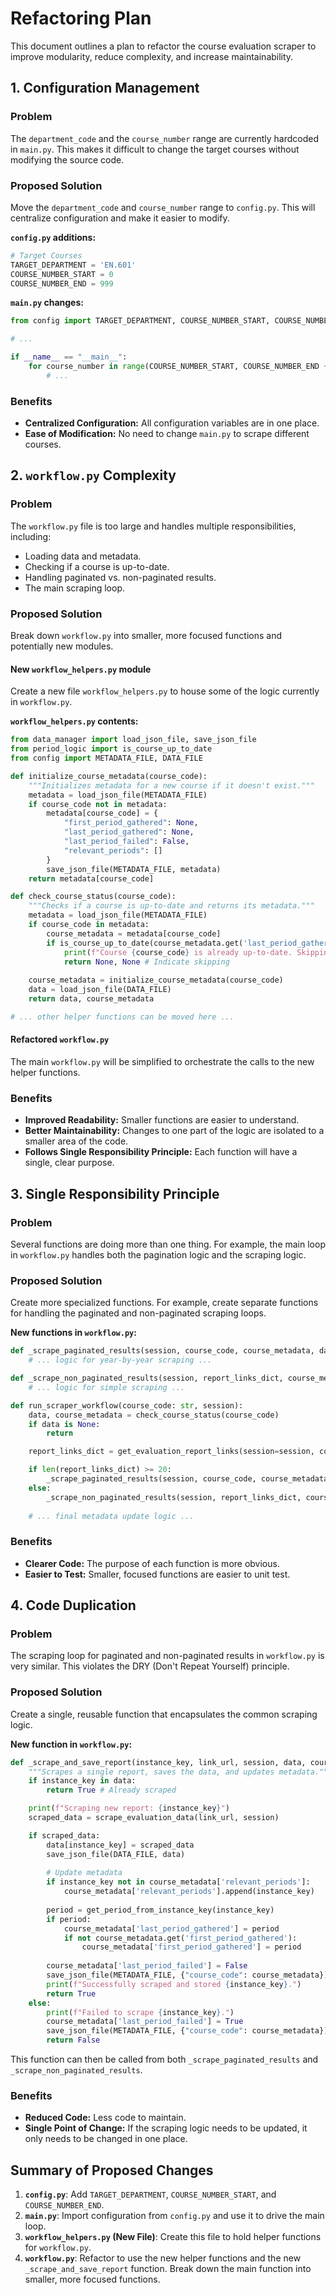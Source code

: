# Refactoring Plan

This document outlines a plan to refactor the course evaluation scraper to improve modularity, reduce complexity, and increase maintainability.

## 1. Configuration Management

### Problem
The `department_code` and the `course_number` range are currently hardcoded in `main.py`. This makes it difficult to change the target courses without modifying the source code.

### Proposed Solution
Move the `department_code` and `course_number` range to `config.py`. This will centralize configuration and make it easier to modify.

**`config.py` additions:**
```python
# Target Courses
TARGET_DEPARTMENT = 'EN.601'
COURSE_NUMBER_START = 0
COURSE_NUMBER_END = 999
```

**`main.py` changes:**
```python
from config import TARGET_DEPARTMENT, COURSE_NUMBER_START, COURSE_NUMBER_END

# ...

if __name__ == "__main__":
    for course_number in range(COURSE_NUMBER_START, COURSE_NUMBER_END + 1):
        # ...
```

### Benefits
-   **Centralized Configuration:** All configuration variables are in one place.
-   **Ease of Modification:** No need to change `main.py` to scrape different courses.

## 2. `workflow.py` Complexity

### Problem
The `workflow.py` file is too large and handles multiple responsibilities, including:
-   Loading data and metadata.
-   Checking if a course is up-to-date.
-   Handling paginated vs. non-paginated results.
-   The main scraping loop.

### Proposed Solution
Break down `workflow.py` into smaller, more focused functions and potentially new modules.

#### New `workflow_helpers.py` module
Create a new file `workflow_helpers.py` to house some of the logic currently in `workflow.py`.

**`workflow_helpers.py` contents:**
```python
from data_manager import load_json_file, save_json_file
from period_logic import is_course_up_to_date
from config import METADATA_FILE, DATA_FILE

def initialize_course_metadata(course_code):
    """Initializes metadata for a new course if it doesn't exist."""
    metadata = load_json_file(METADATA_FILE)
    if course_code not in metadata:
        metadata[course_code] = {
            "first_period_gathered": None,
            "last_period_gathered": None,
            "last_period_failed": False,
            "relevant_periods": []
        }
        save_json_file(METADATA_FILE, metadata)
    return metadata[course_code]

def check_course_status(course_code):
    """Checks if a course is up-to-date and returns its metadata."""
    metadata = load_json_file(METADATA_FILE)
    if course_code in metadata:
        course_metadata = metadata[course_code]
        if is_course_up_to_date(course_metadata.get('last_period_gathered'), course_metadata):
            print(f"Course {course_code} is already up-to-date. Skipping workflow.")
            return None, None # Indicate skipping
    
    course_metadata = initialize_course_metadata(course_code)
    data = load_json_file(DATA_FILE)
    return data, course_metadata

# ... other helper functions can be moved here ...
```

#### Refactored `workflow.py`
The main `workflow.py` will be simplified to orchestrate the calls to the new helper functions.

### Benefits
-   **Improved Readability:** Smaller functions are easier to understand.
-   **Better Maintainability:** Changes to one part of the logic are isolated to a smaller area of the code.
-   **Follows Single Responsibility Principle:** Each function will have a single, clear purpose.

## 3. Single Responsibility Principle

### Problem
Several functions are doing more than one thing. For example, the main loop in `workflow.py` handles both the pagination logic and the scraping logic.

### Proposed Solution
Create more specialized functions. For example, create separate functions for handling the paginated and non-paginated scraping loops.

**New functions in `workflow.py`:**
```python
def _scrape_paginated_results(session, course_code, course_metadata, data):
    # ... logic for year-by-year scraping ...

def _scrape_non_paginated_results(session, report_links_dict, course_metadata, data):
    # ... logic for simple scraping ...

def run_scraper_workflow(course_code: str, session):
    data, course_metadata = check_course_status(course_code)
    if data is None:
        return

    report_links_dict = get_evaluation_report_links(session=session, course_code=course_code)

    if len(report_links_dict) >= 20:
        _scrape_paginated_results(session, course_code, course_metadata, data)
    else:
        _scrape_non_paginated_results(session, report_links_dict, course_metadata, data)
    
    # ... final metadata update logic ...
```

### Benefits
-   **Clearer Code:** The purpose of each function is more obvious.
-   **Easier to Test:** Smaller, focused functions are easier to unit test.

## 4. Code Duplication

### Problem
The scraping loop for paginated and non-paginated results in `workflow.py` is very similar. This violates the DRY (Don't Repeat Yourself) principle.

### Proposed Solution
Create a single, reusable function that encapsulates the common scraping logic.

**New function in `workflow.py`:**
```python
def _scrape_and_save_report(instance_key, link_url, session, data, course_metadata):
    """Scrapes a single report, saves the data, and updates metadata."""
    if instance_key in data:
        return True # Already scraped

    print(f"Scraping new report: {instance_key}")
    scraped_data = scrape_evaluation_data(link_url, session)

    if scraped_data:
        data[instance_key] = scraped_data
        save_json_file(DATA_FILE, data)
        
        # Update metadata
        if instance_key not in course_metadata['relevant_periods']:
            course_metadata['relevant_periods'].append(instance_key)
        
        period = get_period_from_instance_key(instance_key)
        if period:
            course_metadata['last_period_gathered'] = period
            if not course_metadata.get('first_period_gathered'):
                course_metadata['first_period_gathered'] = period
        
        course_metadata['last_period_failed'] = False
        save_json_file(METADATA_FILE, {"course_code": course_metadata}) # Simplified for example
        print(f"Successfully scraped and stored {instance_key}.")
        return True
    else:
        print(f"Failed to scrape {instance_key}.")
        course_metadata['last_period_failed'] = True
        save_json_file(METADATA_FILE, {"course_code": course_metadata})
        return False
```

This function can then be called from both `_scrape_paginated_results` and `_scrape_non_paginated_results`.

### Benefits
-   **Reduced Code:** Less code to maintain.
-   **Single Point of Change:** If the scraping logic needs to be updated, it only needs to be changed in one place.

## Summary of Proposed Changes

1.  **`config.py`**: Add `TARGET_DEPARTMENT`, `COURSE_NUMBER_START`, and `COURSE_NUMBER_END`.
2.  **`main.py`**: Import configuration from `config.py` and use it to drive the main loop.
3.  **`workflow_helpers.py` (New File)**: Create this file to hold helper functions for `workflow.py`.
4.  **`workflow.py`**: Refactor to use the new helper functions and the new `_scrape_and_save_report` function. Break down the main function into smaller, more focused functions.
